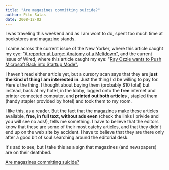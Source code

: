```yaml
---
title: "Are magazines committing suicide?"
author: Pito Salas
date: 2008-12-02
---
```




I was traveling this weekend and as I am wont to do, spent too much time at
bookstores and magazine stands.

I came across the current issue of the New Yorker, where this article caught
my eye: "[A reporter at Large: Anatomy of a
Meltdown"](<http://www.newyorker.com/reporting/2008/12/01/081201fa_fact_cassidy?printable=true>),
and the current issue of Wired, where this article caught my eye: "[Ray Ozzie
wants to Push Microsoft Back into Startup Mode".
](<http://www.wired.com/print/techbiz/people/magazine/16-12/ff_ozzie>)

I haven't read either article yet, but a cursory scan says that they are
**just the kind of thing I am interested in**. Just the thing I'd be willing
to pay for. Here's the thing. I thought about buying them (probably $10 total)
but instead, back at my hotel, in the lobby, logged onto the **free** internet
and printer connected computer, and **printed out both articles** , stapled
them (handy stapler provided by hotel) and took them to my room.

I like this, as a reader. But the fact that the magazines make these articles
available, **free, in full text, without ads even** (check the links I privide
and you will see no ads!), tells me something. I have to believe that the
editors know that these are some of their most catchy articles, and that they
didn't end up on the web site by accident. I have to believe that they are
there only after a good bit of soul searching around the editorial desk.

It's sad to see, but I take this as a sign that magazines (and newspapers) are
on their deathbed.


[Are magazines committing suicide?](None)

